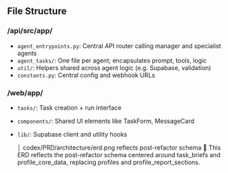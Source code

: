 ## File Structure

### /api/src/app/
- `agent_entrypoints.py`: Central API router calling manager and specialist agents
- `agent_tasks/`: One file per agent; encapsulates prompt, tools, logic
- `util/`: Helpers shared across agent logic (e.g. Supabase, validation)
- `constants.py`: Central config and webhook URLs

### /web/app/
- `tasks/`: Task creation + run interface
- `components/`: Shared UI elements like TaskForm, MessageCard
- `lib/`: Supabase client and utility hooks

    │  codex/PRD/architecture/erd.png reflects post-refactor schema
    📌 This ERD reflects the post-refactor schema centered around task_briefs and profile_core_data, replacing profiles and profile_report_sections.
